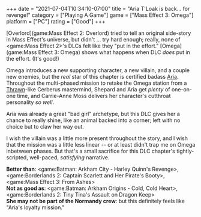 +++
date = "2021-07-04T10:34:10-07:00"
title = "Aria T'Loak is back... for revenge!"
category = ["Playing A Game"]
game = ["Mass Effect 3: Omega"]
platform = ["PC"]
rating = ["Good"]
+++

[Overlord](game:Mass Effect 2: Overlord) tried to tell an original side-story in Mass Effect's universe, but didn't ... try hard enough; really, none of <game:Mass Effect 2>'s DLCs felt like they "put in the effort."  [Omega](game:Mass Effect 3: Omega) shows what happens when DLC <i>does</i> put in the effort.  (It's good!)

Omega introduces a new supporting character, a new villain, and a couple new enemies, but the <i>real</i> star of this chapter is certified badass <a href="https://masseffect.fandom.com/wiki/Aria_T\%27Loak">Aria</a>.  Throughout the multi-phased mission to retake the Omega station from a <a href="https://en.wikipedia.org/wiki/Grand_Admiral_Thrawn">Thrawn</a>-like Cerberus mastermind, Shepard and Aria get <i>plenty</i> of one-on-one time, and Carrie-Anne Moss delivers her character's cutthroat personality <i>so well</i>.

Aria was already a great "bad girl" archetype, but this DLC gives her a chance to really shine, like an animal backed into a corner; left with no choice but to claw her way out.

I wish the villain was a little more present throughout the story, and I wish that the mission was a little less linear -- or at least didn't trap me on Omega inbetween phases.  But that's a small sacrifice for this DLC chapter's tightly-scripted, well-paced, <i>satisfying</i> narrative.

<b>Better than</b>: <game:Batman: Arkham City - Harley Quinn's Revenge>, <game:Borderlands 2: Captain Scarlett and Her Pirate's Booty>, <game:Mass Effect 3: From Ashes>  
<b>Not as good as</b>: <game:Batman: Arkham Origins - Cold, Cold Heart>, <game:Borderlands 2: Tiny Tina's Assault on Dragon Keep>  
<b>She may not be part of the Normandy crew</b>: but this definitely feels like "Aria's loyalty mission."
